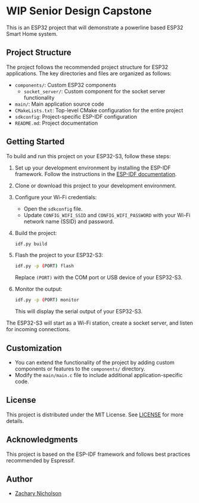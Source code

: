 # WIP Senior Design Capstone

This is an ESP32 project that will demonstrate a powerline based ESP32 Smart Home system.

## Project Structure

The project follows the recommended project structure for ESP32 applications. The key directories and files are organized as follows:

- `components/`: Custom ESP32 components
    - `socket_server/`: Custom component for the socket server functionality
- `main/`: Main application source code
- `CMakeLists.txt`: Top-level CMake configuration for the entire project
- `sdkconfig`: Project-specific ESP-IDF configuration
- `README.md`: Project documentation

## Getting Started

To build and run this project on your ESP32-S3, follow these steps:

1. Set up your development environment by installing the ESP-IDF framework. Follow the instructions in the [ESP-IDF documentation](https://docs.espressif.com/projects/esp-idf/en/latest/esp32/get-started/index.html).

2. Clone or download this project to your development environment.

3. Configure your Wi-Fi credentials:
    - Open the `sdkconfig` file.
    - Update `CONFIG_WIFI_SSID` and `CONFIG_WIFI_PASSWORD` with your Wi-Fi network name (SSID) and password.

4. Build the project:
    ```bash
    idf.py build
    ```

5. Flash the project to your ESP32-S3:
    ```bash
    idf.py -p (PORT) flash
    ```
   Replace `(PORT)` with the COM port or USB device of your ESP32-S3.

6. Monitor the output:
    ```bash
    idf.py -p (PORT) monitor
    ```
   This will display the serial output of your ESP32-S3.

The ESP32-S3 will start as a Wi-Fi station, create a socket server, and listen for incoming connections.

## Customization

- You can extend the functionality of the project by adding custom components or features to the `components/` directory.
- Modify the `main/main.c` file to include additional application-specific code.

## License

This project is distributed under the MIT License. See [LICENSE](LICENSE) for more details.

## Acknowledgments

This project is based on the ESP-IDF framework and follows best practices recommended by Espressif.

## Author

- [Zachary Nicholson](https://github.com/znicholson17)
